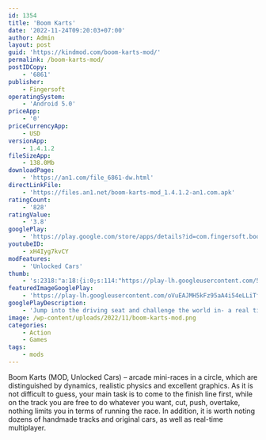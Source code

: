 ```yaml
---
id: 1354
title: 'Boom Karts'
date: '2022-11-24T09:20:03+07:00'
author: Admin
layout: post
guid: 'https://kindmod.com/boom-karts-mod/'
permalink: /boom-karts-mod/
postIDCopy:
    - '6861'
publisher:
    - Fingersoft
operatingSystem:
    - 'Android 5.0'
priceApp:
    - '0'
priceCurrencyApp:
    - USD
versionApp:
    - 1.4.1.2
fileSizeApp:
    - 138.0Mb
downloadPage:
    - 'https://an1.com/file_6861-dw.html'
directLinkFile:
    - 'https://files.an1.net/boom-karts-mod_1.4.1.2-an1.com.apk'
ratingCount:
    - '828'
ratingValue:
    - '3.8'
googlePlay:
    - 'https://play.google.com/store/apps/details?id=com.fingersoft.boomkarts'
youtubeID:
    - xH4Iyg7kvCY
modFeatures:
    - 'Unlocked Cars'
thumb:
    - 's:2318:"a:18:{i:0;s:114:"https://play-lh.googleusercontent.com/5T-zIF623tivwL9PZgNvLM77fcwnZzDXHTZm8q-Ew8LeAmlTGFy5cpdynpvlOBejSg=w526-h296";i:1;s:116:"https://play-lh.googleusercontent.com/sgQEzj7sH7mp-yr2VeQma2BtKyE1mt_rlitszRl2FqYci4JudIEBFBgnOdx-Xbag35Ib=w526-h296";i:2;s:116:"https://play-lh.googleusercontent.com/7z9fTUbJZ9LhkBjzZZHiMoZYHuSUnzAwlp-_k_GM1gxer35wtdzTLSbgKgm0a6aGIY_y=w526-h296";i:3;s:114:"https://play-lh.googleusercontent.com/loeXSDbgZQMVNER432AoKnP1KimPngzeOEcOYn-dLfN-CHEWnZteMg32QW5iM50Cdg=w526-h296";i:4;s:114:"https://play-lh.googleusercontent.com/FwEKcLR4FlI48sieBDUJ0Z4U4ewiDjyGTN8xxwOpJkZBScDIms4s02aGmSjxGZI12Q=w526-h296";i:5;s:115:"https://play-lh.googleusercontent.com/i8Mu3w_tC4n-N0NmyVoh3gWiUzcDNCmGI-FxVRMYmwUthkaWDhj9Z7qEkixIfOn8yVw=w526-h296";i:6;s:115:"https://play-lh.googleusercontent.com/vtXaXLCHOFJXTcJH3KojQfEjfyDz4P1XoyejLpr8ipLOBRFE-tMxtKBhL0l2mGiz9pA=w526-h296";i:7;s:115:"https://play-lh.googleusercontent.com/kjkDQ_h7vNZ8XRUsb_L-_8RDIAyXsZGX4Qx_m-LQuUYr7aqPoB9OIU-XbJSJ-6HzbzE=w526-h296";i:8;s:116:"https://play-lh.googleusercontent.com/-aZhJSFLuU6L87N4FhtTlTB18GU5iMBTxuIgQfNPVlN0tkCKGjiSKXYABEoocPxFFqbg=w526-h296";i:9;s:114:"https://play-lh.googleusercontent.com/l6mkGt7OaWf4Bzs6poKaJgURCT0l9EDrdB3TXbk85VlDZY-I4E_OG-U-8dGJZsPMKQ=w526-h296";i:10;s:116:"https://play-lh.googleusercontent.com/QSrYayy32DgHcdjKjqwsU9-qucZ-DwPVZihernkU5e0AA69kwhgnzM0reek-C-I1s2jz=w526-h296";i:11;s:114:"https://play-lh.googleusercontent.com/GfWquJq6iDuFOQzRtHlFI5CN2HicR521nebusDins8tP8w7E89tY_8ZF12W6WCINyw=w526-h296";i:12;s:115:"https://play-lh.googleusercontent.com/-jpFdiobDmoy48nEkbItL-_6t9NrXUXUkq72Xpd71baqOas4iLFZxAiO5meYYmOUkIQ=w526-h296";i:13;s:115:"https://play-lh.googleusercontent.com/g4Vn1zdmZLQjumHs1LFYLzBVi0RdIRomrDKUoQl2E_mWZy3uHWdufXi0Kbv4llE2Jj4=w526-h296";i:14;s:116:"https://play-lh.googleusercontent.com/u5nA28XEQWwdNcTYC5TPMcXWHcFWAPp4YtmVxaOKmPTAlKOz-maEp9jgPyETDLndpZEP=w526-h296";i:15;s:115:"https://play-lh.googleusercontent.com/ySYdolr6p1purkdfFQ3zRuFR0an_7mTfOZKJqUnTNaz3EIGzQwlTDO_Raufzo7MhFw4=w526-h296";i:16;s:114:"https://play-lh.googleusercontent.com/V9o_iuGx9HHWthLpb1NnUn3XZ7axn0v-3C88_a4Wv37-GYRyZyMouHeh_FuAnLFOoQ=w526-h296";i:17;s:115:"https://play-lh.googleusercontent.com/uSkumrbcWHZWoeaRa1xJ9s3HAqAwnxMGHmhhzs-AEEQqRfXopcXCmNu8YOtzCsXK5Ek=w526-h296";}";'
featuredImageGooglePlay:
    - 'https://play-lh.googleusercontent.com/oVuEAJMH5kFz95aA4i54eLLiTfBegRHUz6oC-Ft1wCpWU7UM5ufftAbdGaa4mhDjFw'
googlePlayDescription:
    - 'Jump into the driving seat and challenge the world in- a real time online multiplayer PVP racing game! Race, drift, boost and blast your way to victory!.- Real-time arcade karting racing.'
image: /wp-content/uploads/2022/11/boom-karts-mod.png
categories:
    - Action
    - Games
tags:
    - mods
---
```


Boom Karts (MOD, Unlocked Cars) – arcade mini-races in a circle, which are distinguished by dynamics, realistic physics and excellent graphics. As it is not difficult to guess, your main task is to come to the finish line first, while on the track you are free to do whatever you want, cut, push, overtake, nothing limits you in terms of running the race. In addition, it is worth noting dozens of handmade tracks and original cars, as well as real-time multiplayer.